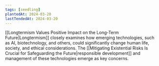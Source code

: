 ```yaml
---
tags: [seedling]
plantedAt: 2024-03-20
lastTendedAt: 2024-03-20
---
```

[[Longtermism Values Positive Impact on the Long-Term Future|Longtermism]] closely examines how emerging technologies, such as AI, biotechnology, and others, could significantly change human life, society, and ethical considerations. The [[Mitigating Existential Risks Is Crucial for Safeguarding the Future|responsible development]] and management of these technologies emerge as key concerns.